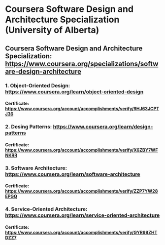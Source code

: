 # Coursera Software Design and Architecture Specialization (University of Alberta)


## Coursera Software Design and Architecture Specialization: https://www.coursera.org/specializations/software-design-architecture

### 1. Object-Oriented Design: https://www.coursera.org/learn/object-oriented-design

####    Certificate: https://www.coursera.org/account/accomplishments/verify/9HJ63JCPTJ36

### 2. Desing Patterns: https://www.coursera.org/learn/design-patterns

####    Certificate: https://www.coursera.org/account/accomplishments/verify/X6ZBY7WFNKRR
    
### 3. Software Architecture: https://www.coursera.org/learn/software-architecture

####    Certificate: https://www.coursera.org/account/accomplishments/verify/ZZP7YW28EPGQ
    
### 4. Service-Oriented Architecture: https://www.coursera.org/learn/service-oriented-architecture

####    Certificate: https://www.coursera.org/account/accomplishments/verify/GYR99ZHTDZZ7
